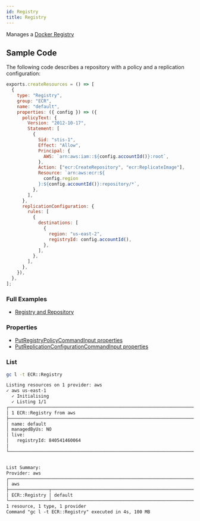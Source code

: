 ```yaml
---
id: Registry
title: Registry
---
```


Manages a [Docker Registry](https://console.aws.amazon.com/ecr/home)

## Sample Code

The following code describes a repository with a policy and a replication configuration:

```js
exports.createResources = () => [
  {
    type: "Registry",
    group: "ECR",
    name: "default",
    properties: ({ config }) => ({
      policyText: {
        Version: "2012-10-17",
        Statement: [
          {
            Sid: "stis-1",
            Effect: "Allow",
            Principal: {
              AWS: `arn:aws:iam::${config.accountId()}:root`,
            },
            Action: ["ecr:CreateRepository", "ecr:ReplicateImage"],
            Resource: `arn:aws:ecr:${
              config.region
            }:${config.accountId()}:repository/*`,
          },
        ],
      },
      replicationConfiguration: {
        rules: [
          {
            destinations: [
              {
                region: "us-east-2",
                registryId: config.accountId(),
              },
            ],
          },
        ],
      },
    }),
  },
];
```

### Full Examples

- [Registry and Repository](https://github.com/grucloud/grucloud/tree/main/examples/aws/ECR/repository)

### Properties

- [PutRegistryPolicyCommandInput properties](https://docs.aws.amazon.com/AWSJavaScriptSDK/v3/latest/clients/client-ecr/interfaces/putregistrypolicycommandinput.html)
- [PutReplicationConfigurationCommandInput properties](https://docs.aws.amazon.com/AWSJavaScriptSDK/v3/latest/clients/client-ecr/interfaces/putreplicationconfigurationcommandinput.html)

### List

```sh
gc l -t ECR::Registry
```

```txt
Listing resources on 1 provider: aws
✓ aws us-east-1
  ✓ Initialising
  ✓ Listing 1/1
┌───────────────────────────────────────────────────────────────────────────┐
│ 1 ECR::Registry from aws                                                  │
├───────────────────────────────────────────────────────────────────────────┤
│ name: default                                                             │
│ managedByUs: NO                                                           │
│ live:                                                                     │
│   registryId: 840541460064                                                │
│                                                                           │
└───────────────────────────────────────────────────────────────────────────┘


List Summary:
Provider: aws
┌──────────────────────────────────────────────────────────────────────────┐
│ aws                                                                      │
├───────────────┬──────────────────────────────────────────────────────────┤
│ ECR::Registry │ default                                                  │
└───────────────┴──────────────────────────────────────────────────────────┘
1 resource, 1 type, 1 provider
Command "gc l -t ECR::Registry" executed in 4s, 100 MB
```
